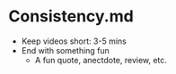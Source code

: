 # Consistency.md

- Keep videos short: 3-5 mins
- End with something fun
  - A fun quote, anectdote, review, etc.


